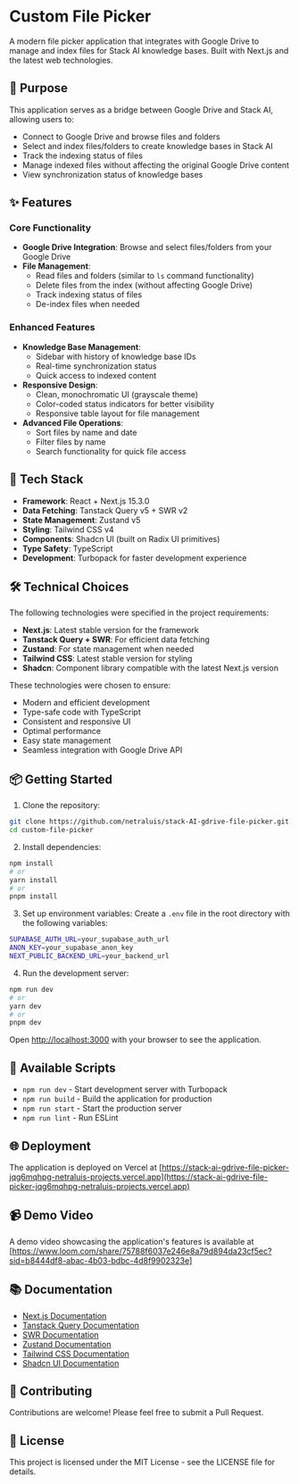 # Custom File Picker

A modern file picker application that integrates with Google Drive to manage and index files for Stack AI knowledge bases. Built with Next.js and the latest web technologies.

## 🎯 Purpose

This application serves as a bridge between Google Drive and Stack AI, allowing users to:
- Connect to Google Drive and browse files and folders
- Select and index files/folders to create knowledge bases in Stack AI
- Track the indexing status of files
- Manage indexed files without affecting the original Google Drive content
- View synchronization status of knowledge bases

## ✨ Features

### Core Functionality
- **Google Drive Integration**: Browse and select files/folders from your Google Drive
- **File Management**:
  - Read files and folders (similar to `ls` command functionality)
  - Delete files from the index (without affecting Google Drive)
  - Track indexing status of files
  - De-index files when needed

### Enhanced Features
- **Knowledge Base Management**:
  - Sidebar with history of knowledge base IDs
  - Real-time synchronization status
  - Quick access to indexed content
- **Responsive Design**:
  - Clean, monochromatic UI (grayscale theme)
  - Color-coded status indicators for better visibility
  - Responsive table layout for file management
- **Advanced File Operations**:
  - Sort files by name and date
  - Filter files by name
  - Search functionality for quick file access

## 🚀 Tech Stack

- **Framework**: React + Next.js 15.3.0
- **Data Fetching**: Tanstack Query v5 + SWR v2
- **State Management**: Zustand v5
- **Styling**: Tailwind CSS v4
- **Components**: Shadcn UI (built on Radix UI primitives)
- **Type Safety**: TypeScript
- **Development**: Turbopack for faster development experience

## 🛠️ Technical Choices

The following technologies were specified in the project requirements:

- **Next.js**: Latest stable version for the framework
- **Tanstack Query + SWR**: For efficient data fetching
- **Zustand**: For state management when needed
- **Tailwind CSS**: Latest stable version for styling
- **Shadcn**: Component library compatible with the latest Next.js version

These technologies were chosen to ensure:
- Modern and efficient development
- Type-safe code with TypeScript
- Consistent and responsive UI
- Optimal performance
- Easy state management
- Seamless integration with Google Drive API

## 📦 Getting Started

1. Clone the repository:
```bash
git clone https://github.com/netraluis/stack-AI-gdrive-file-picker.git
cd custom-file-picker
```

2. Install dependencies:
```bash
npm install
# or
yarn install
# or
pnpm install
```

3. Set up environment variables:
Create a `.env` file in the root directory with the following variables:
```bash
SUPABASE_AUTH_URL=your_supabase_auth_url
ANON_KEY=your_supabase_anon_key
NEXT_PUBLIC_BACKEND_URL=your_backend_url
```

4. Run the development server:
```bash
npm run dev
# or
yarn dev
# or
pnpm dev
```

Open [http://localhost:3000](http://localhost:3000) with your browser to see the application.

## 🔧 Available Scripts

- `npm run dev` - Start development server with Turbopack
- `npm run build` - Build the application for production
- `npm run start` - Start the production server
- `npm run lint` - Run ESLint

## 🌐 Deployment

The application is deployed on Vercel at [https://stack-ai-gdrive-file-picker-jqg6mqhpg-netraluis-projects.vercel.app](https://stack-ai-gdrive-file-picker-jqg6mqhpg-netraluis-projects.vercel.app)

## 📹 Demo Video

A demo video showcasing the application's features is available at [https://www.loom.com/share/75788f6037e246e8a79d894da23cf5ec?sid=b8444df8-abac-4b03-bdbc-4d8f9902323e]

## 📚 Documentation

- [Next.js Documentation](https://nextjs.org/docs)
- [Tanstack Query Documentation](https://tanstack.com/query/latest)
- [SWR Documentation](https://swr.vercel.app/)
- [Zustand Documentation](https://github.com/pmndrs/zustand)
- [Tailwind CSS Documentation](https://tailwindcss.com/docs)
- [Shadcn UI Documentation](https://ui.shadcn.com/)

## 🤝 Contributing

Contributions are welcome! Please feel free to submit a Pull Request.

## 📄 License

This project is licensed under the MIT License - see the LICENSE file for details.
